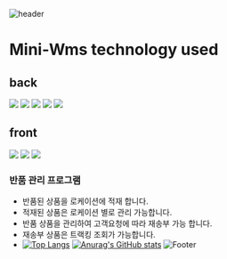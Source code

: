 
![header](https://capsule-render.vercel.app/api?type=slice&color=auto&height=100&section=header&text=MINI-WMS&fontSize=40)
<br>
# Mini-Wms technology used
## back
<img src="https://img.shields.io/badge/Spring Boot-6DB33F?style=flat-square&logo=Spring Boot&logoColor=white"/> <img src="https://img.shields.io/badge/Spring Security-6DB33F?style=flat-square&logo=Spring&logoColor=white"/> <img src="https://img.shields.io/badge/Spring Batch-6DB33F?style=flat-square&logo=Spring&logoColor=white"/> <img src="https://img.shields.io/badge/JPA-1071D3?style=flat-square&logo=Spring&logoColor=white"/> <img src="https://img.shields.io/badge/Mybatis-1071D3?style=flat-square&logo=Spring&logoColor=white"/> 
## front
<img src="https://img.shields.io/badge/React-61DAFB?style=flat-square&logo=React&logoColor=white"/> <img src="https://img.shields.io/badge/Redux-764ABC?style=flat-square&logo=Redux&logoColor=white"/> <img src="https://img.shields.io/badge/Mui-007FFF?style=flat-square&logo=MUI&logoColor=white"/>

### 반품 관리 프로그램 
- 반품된 상품을 로케이션에 적재 합니다.
- 적재된 상품은 로케이션 별로 관리 가능합니다.
- 반품 상품을 관리하여 고객요청에 따라 재송부 가능 합니다.
- 재송부 상품은 트랙킹 조회가 가능합니다.
- [![Top Langs](https://github-readme-stats.vercel.app/api/top-langs/?username=Sizz-Flair)](https://github.com/Sizz-Flair/github-readme-stats)
[![Anurag's GitHub stats](https://github-readme-stats.vercel.app/api?username=Sizz-Flair)](https://github.com/Sizz-Flair/github-readme-stats)
![Footer](https://capsule-render.vercel.app/api?type=waving&color=auto&height=200&section=footer)
